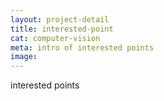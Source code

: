 ```yaml
---
layout: project-detail
title: interested-point
cat: computer-vision
meta: intro of interested points
image: 
---
```


interested points